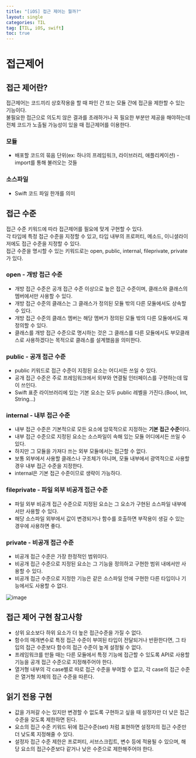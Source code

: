 ```yaml
---
title: "[iOS] 접근 제어는 뭘까?"
layout: single
categories: TIL
tag: [TIL, iOS, swift]
toc: true
---
```


# 접근제어

## 접근 제어란?
접근제어는 코드끼리 상호작용을 할 때 파인 간 또는 모듈 간에 접근을 제한할 수 있는 기능이다.
<br>
불필요한 접근으로 의도치 않은 결과를 초래하거나 꼭 필요한 부분만 제공을 해야하는데 전체 코드가 노출될 가능성이 있을 때 접근제어를 이용한다.

### 모듈
* 배포할 코드의 묶음 단위(ex: 하나의 프레임워크, 라이브러리, 애플리케이션) - import를 통해 불러오는 것들

### 소스파일
* Swift 코드 파일 한개를 의미

## 접근 수준
접근 수준 키워드에 따라 접근제어를 필요에 맞게 구현할 수 있다.
 <br>
각 타입에 특정 접근 수준을 지정할 수 있고, 타입 내부의 프로퍼티, 메소드, 이니셜라이저에도 접근 수준을 지정할 수 있다.
 <br>
접근 수준을 명시할 수 있는 키워드로는 open, public, internal, fileprivate, private가 있다.

### open - 개방 접근 수준
* 개방 접근 수준은 공개 접근 수준 이상으로 높은 접근 수준이며, 클래스와 클래스의 멤버에서만 사용할 수 있다.
* 개방 접근 수준의 클래스는 그 클래스가 정의된 모듈 밖의 다른 모듈에서도 상속할 수 있다.
* 개방 접근 수준의 클래스 멤버는 해당 멤버가 정의된 모듈 밖의 다른 모듈에서도 재정의할 수 있다.
* 클래스를 개방 접근 수준으로 명시하는 것은 그 클래스를 다른 모듈에서도 부모클래스로 사용하겠다는 목적으로 클래스를 설계했음을 의미한다.

### public - 공개 접근 수준
* public 키워드로 접근 수준이 지정된 요소는 어디서든 쓰일 수 있다.
* 공개 접근 수준은 주로 프레임워크에서 외부와 연결될 인터페이스를 구현하는데 많이 쓰인다.
* Swift 표준 라이브러리에 있는 기본 요소는 모두 public 레벨을 가진다.(Bool, Int, String...)

### internal - 내부 접근 수준
* 내부 접근 수준은 기본적으로 모든 요소에 암묵적으로 지정하는 **기본 접근 수준**이다.
* 내부 접근 수준으로 지정된 요소는 소스파일이 속해 있는 모듈 어디에서든 쓰일 수 있다.
* 하지만 그 모듈을 가져다 쓰는 외부 모듈에서는 접근할 수 없다.
* 보통 외부에서 사용할 클래스나 구조체가 아니며, 모듈 내부에서 광역적으로 사용할 경우 내부 접근 수준을 지정한다.
* internal은 기본 접근 수준이므로 생략이 가능하다.

### fileprivate - 파일 외부 비공개 접근 수준
* 파일 외부 비공개 접근 수준으로 지정된 요소는 그 요소가 구현된 소스파일 내부에서만 사용할 수 있다.
* 해당 소스파일 외부에서 값이 변경되거나 함수를 호출하면 부작용이 생길 수 있는 경우에 사용하면 좋다.

### private - 비공개 접근 수준
* 비공개 접근 수준은 가장 한정적인 범위이다.
* 비공개 접근 수준으로 지정된 요소는 그 기능을 정의하고 구현한 범위 내에서만 사용할 수 있다.
* 비공개 접근 수준으로 지정한 기능은 같은 소스파일 안에 구현한 다른 타입이나 기능에서도 사용할 수 없다.

![image](https://github.com/pinocchio22/pinocchio22.github.io/assets/61182499/8cbfafb7-923f-41a1-bee6-f9ba8c7564f2)

## 접근 제어 구현 참고사항
* 상위 요소보다 하위 요소가 더 높은 접근수준을 가질 수 없다.
* 함수의 매개변수로 특정 접근 수준이 부여된 타입이 전달되거나 반환한다면, 그 타입의 접근 수준보다 함수의 접근 수준이 높게 설정될 수 없다.
* 프레임워크를 만들 때는 다른 모듈에서 특정 기능에 접근할 수 있도록 API로 사용할 기능을 공개 접근 수준으로 지정해주어야 한다.
* 열거형 내부의 각 case별로 따로 접근 수준을 부여할 수 없고, 각 case의 접근 수준은 열거형 자체의 접근 수준을 따른다.

## 읽기 전용 구현
* 값을 가져갈 수는 있지만 변경할 수 없도록 구현하고 싶을 때 설정자만 더 낮은 접근 수준을 갖도록 제한하면 된다.
* 요소의 접근 수준 키워드 뒤에 접근수준(set) 처럼 표현하면 설정자의 접근 수준만 더 낮도록 지정해줄 수 있다.
* 설정자 접근 수준 제한은 프로퍼티, 서브스크립트, 변수 등에 적용될 수 있으며, 해당 요소의 접근수준보다 같거나 낮은 수준으로 제한해주어야 한다.
